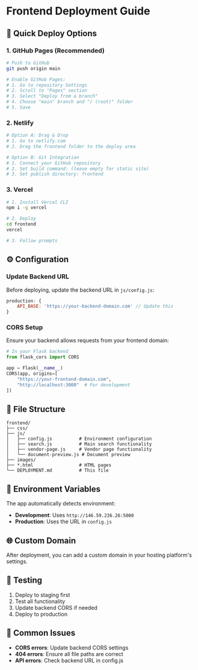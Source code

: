 # Frontend Deployment Guide

## 🚀 Quick Deploy Options

### 1. GitHub Pages (Recommended)
```bash
# Push to GitHub
git push origin main

# Enable GitHub Pages:
# 1. Go to repository Settings
# 2. Scroll to "Pages" section
# 3. Select "Deploy from a branch"
# 4. Choose "main" branch and "/ (root)" folder
# 5. Save
```

### 2. Netlify
```bash
# Option A: Drag & Drop
# 1. Go to netlify.com
# 2. Drag the frontend folder to the deploy area

# Option B: Git Integration
# 1. Connect your GitHub repository
# 2. Set build command: (leave empty for static site)
# 3. Set publish directory: frontend
```

### 3. Vercel
```bash
# 1. Install Vercel CLI
npm i -g vercel

# 2. Deploy
cd frontend
vercel

# 3. Follow prompts
```

## ⚙️ Configuration

### Update Backend URL
Before deploying, update the backend URL in `js/config.js`:

```javascript
production: {
    API_BASE: 'https://your-backend-domain.com' // Update this
}
```

### CORS Setup
Ensure your backend allows requests from your frontend domain:

```python
# In your Flask backend
from flask_cors import CORS

app = Flask(__name__)
CORS(app, origins=[
    "https://your-frontend-domain.com",
    "http://localhost:3000"  # For development
])
```

## 📁 File Structure
```
frontend/
├── css/
├── js/
│   ├── config.js          # Environment configuration
│   ├── search.js          # Main search functionality
│   ├── vendor-page.js     # Vendor page functionality
│   └── document-preview.js # Document preview
├── images/
├── *.html                 # HTML pages
└── DEPLOYMENT.md          # This file
```

## 🔧 Environment Variables
The app automatically detects environment:
- **Development**: Uses `http://146.59.236.26:5000`
- **Production**: Uses the URL in `config.js`

## 🌐 Custom Domain
After deployment, you can add a custom domain in your hosting platform's settings.

## 📱 Testing
1. Deploy to staging first
2. Test all functionality
3. Update backend CORS if needed
4. Deploy to production

## 🚨 Common Issues
- **CORS errors**: Update backend CORS settings
- **404 errors**: Ensure all file paths are correct
- **API errors**: Check backend URL in config.js 